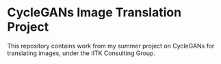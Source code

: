 # CycleGANs Image Translation Project

This repository contains work from my summer project on CycleGANs for translating images, under the IITK Consulting Group.
